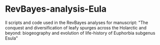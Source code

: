 # RevBayes-analysis-Eula
ll scripts and code used in the RevBayes analyses for manuscript: "The conquest and diversification of leafy spurges across the Holarctic and beyond: biogeography and evolution of life-history of Euphorbia subgenus Esula"
